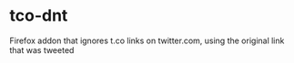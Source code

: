 tco-dnt
=======

Firefox addon that ignores t.co links on twitter.com, using the original link that was tweeted
